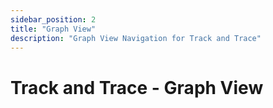 ```yaml
---
sidebar_position: 2
title: "Graph View"
description: "Graph View Navigation for Track and Trace"
---
```


# Track and Trace - Graph View

